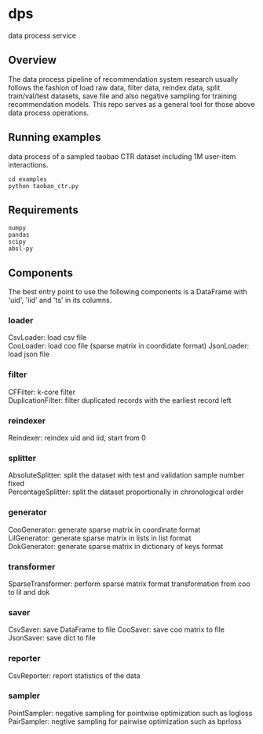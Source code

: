 # dps
data process service

## Overview
The data process pipeline of recommendation system research usually follows the fashion of load raw data, filter data, reindex data, split train/val/test datasets, save file and also negative sampling for training recommendation models. This repo serves as a general tool for those above data process operations.

## Running examples
data process of a sampled taobao CTR dataset including 1M user-item interactions.
```
cd examples
python taobao_ctr.py
```

## Requirements
```
numpy
pandas
scipy
absl-py
```

## Components
The best entry point to use the following components is a DataFrame with 'uid', 'iid' and 'ts' in its columns.
### loader
CsvLoader: load csv file  
CooLoader: load coo file (sparse matrix in coordidate format)
JsonLoader: load json file
### filter
CFFilter: k-core filter  
DuplicationFilter: filter duplicated records with the earliest record left
### reindexer
Reindexer: reindex uid and iid, start from 0
### splitter
AbsoluteSplitter: split the dataset with test and validation sample number fixed  
PercentageSplitter: split the dataset proportionally in chronological order
### generator
CooGenerator: generate sparse matrix in coordinate format  
LilGenerator: generate sparse matrix in lists in list format  
DokGenerator: generate sparse matrix in dictionary of keys format
### transformer
SparseTransformer: perform sparse matrix format transformation from coo to lil and dok
### saver
CsvSaver: save DataFrame to file
CooSaver: save coo matrix to file
JsonSaver: save dict to file
### reporter
CsvReporter: report statistics of the data
### sampler
PointSampler: negative sampling for pointwise optimization such as logloss  
PairSampler: negtive sampling for pairwise optimization such as bprloss

